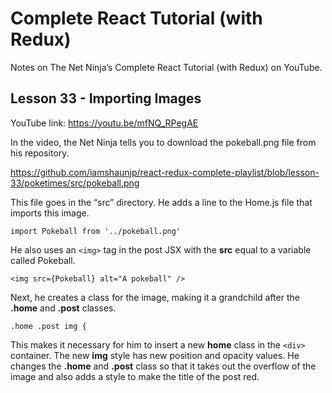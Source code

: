 # Complete React Tutorial (with Redux)

Notes on The Net Ninja’s Complete React Tutorial (with Redux) on YouTube.

## Lesson 33 - Importing Images

YouTube link: https://youtu.be/mfNQ_RPegAE

In the video, the Net Ninja tells you to download the pokeball.png file from his repository.

https://github.com/iamshaunjp/react-redux-complete-playlist/blob/lesson-33/poketimes/src/pokeball.png

This file goes in the “src” directory. He adds a line to the Home.js file that imports this image.

`import Pokeball from '../pokeball.png'`

He also uses an `<img>` tag in the post JSX with the __src__ equal to a variable called Pokeball.

`<img src={Pokeball} alt="A pokeball" />`

Next, he creates a class for the image, making it a grandchild after the __.home__ and __.post__ classes.

`.home .post img {`

This makes it necessary for him to insert a new __home__ class in the `<div>` container. The new __img__ style has new position and opacity values. He changes the __.home__ and __.post__ class so that it takes out the overflow of the image and also adds a style to make the title of the post red.
